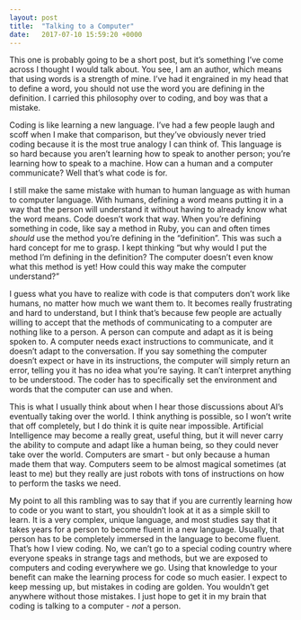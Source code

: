 ```yaml
---
layout: post
title:  "Talking to a Computer"
date:   2017-07-10 15:59:20 +0000
---
```



This one is probably going to be a short post, but it’s something I’ve come across I thought I would talk about. You see, I am an author, which means that using words is a strength of mine. I’ve had it engrained in my head that to define a word, you should not use the word you are defining in the definition. I carried this philosophy over to coding, and boy was that a mistake.

Coding is like learning a new language. I’ve had a few people laugh and scoff when I make that comparison, but they’ve obviously never tried coding because it is the most true analogy I can think of. This language is so hard because you aren’t learning how to speak to another person; you’re learning how to speak to a machine. How can a human and a computer communicate? Well that’s what code is for. 

I still make the same mistake with human to human language as with human to computer language. With humans, defining a word means putting it in a way that the person will understand it without having to already know what the word means. Code doesn’t work that way. When you’re defining something in code, like say a method in Ruby, you can and often times *should* use the method you’re defining in the “definition”. This was such a hard concept for me to grasp. I kept thinking “but why would I put the method I’m defining in the definition? The computer doesn’t even know what this method is yet! How could this way make the computer understand?” 

I guess what you have to realize with code is that computers don’t work like humans, no matter how much we want them to. It becomes really frustrating and hard to understand, but I think that’s because few people are actually willing to accept that the methods of communicating to a computer are nothing like to a person. A person can compute and adapt as it is being spoken to. A computer needs exact instructions to communicate, and it doesn’t adapt to the conversation. If you say something the computer doesn’t expect or have in its instructions, the computer will simply return an error, telling you it has no idea what you’re saying. It can’t interpret anything to be understood. The coder has to specifically set the environment and words that the computer can use and when. 

This is what I usually think about when I hear those discussions about AI’s eventually taking over the world. I think anything is possible, so I won’t write that off completely, but I do think it is quite near impossible. Artificial Intelligence may become a really great, useful thing, but it will never carry the ability to compute and adapt like a human being, so they could never take over the world. Computers are smart - but only because a human made them that way. Computers seem to be almost magical sometimes (at least to me) but they really are just robots with tons of instructions on how to perform the tasks we need. 

My point to all this rambling was to say that if you are currently learning how to code or you want to start, you shouldn’t look at it as a simple skill to learn. It is a very complex, unique language, and most studies say that it takes years for a person to become fluent in a new language. Usually, that person has to be completely immersed in the language to become fluent. That’s how I view coding. No, we can’t go to a special coding country where everyone speaks in strange tags and methods, but we are exposed to computers and coding everywhere we go. Using that knowledge to your benefit can make the learning process for code so much easier. I expect to keep messing up, but mistakes in coding are golden. You wouldn’t get anywhere without those mistakes. I just hope to get it in my brain that coding is talking to a computer - *not* a person. 

